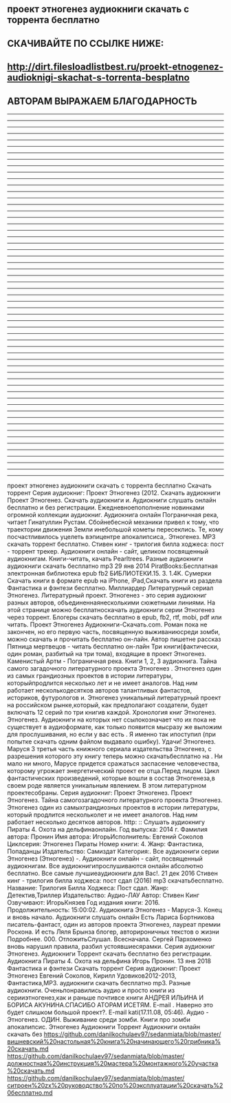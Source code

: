 проект этногенез аудиокниги скачать с торрента бесплатно
--------------------------------------------------
СКАЧИВАЙТЕ ПО ССЫЛКЕ НИЖЕ:
--------------------------------------------------
http://dirt.filesloadlistbest.ru/proekt-etnogenez-audioknigi-skachat-s-torrenta-besplatno
--------------------------------------------------
АВТОРАМ ВЫРАЖАЕМ БЛАГОДАРНОСТЬ
--------------------------------------------------
--------------------------------------------------
--------------------------------------------------
--------------------------------------------------
--------------------------------------------------
--------------------------------------------------
--------------------------------------------------
--------------------------------------------------
--------------------------------------------------
--------------------------------------------------
--------------------------------------------------
--------------------------------------------------
--------------------------------------------------
--------------------------------------------------
--------------------------------------------------
--------------------------------------------------
--------------------------------------------------
--------------------------------------------------
--------------------------------------------------
--------------------------------------------------
--------------------------------------------------
--------------------------------------------------
--------------------------------------------------
--------------------------------------------------
--------------------------------------------------
--------------------------------------------------
--------------------------------------------------
--------------------------------------------------
--------------------------------------------------
--------------------------------------------------
--------------------------------------------------
--------------------------------------------------
--------------------------------------------------
--------------------------------------------------
--------------------------------------------------
--------------------------------------------------
--------------------------------------------------
--------------------------------------------------
--------------------------------------------------
--------------------------------------------------
--------------------------------------------------
--------------------------------------------------
--------------------------------------------------
--------------------------------------------------
--------------------------------------------------
--------------------------------------------------
--------------------------------------------------
--------------------------------------------------
--------------------------------------------------
--------------------------------------------------
--------------------------------------------------
--------------------------------------------------
--------------------------------------------------
--------------------------------------------------
--------------------------------------------------
--------------------------------------------------
--------------------------------------------------
--------------------------------------------------
проект этногенез аудиокниги скачать с торрента бесплатно Скачать торрент Серия аудиокниг: Проект Этногенез (2012. Скачать аудиокниги Проект Этногенез. Скачать аудиокниги и. Аудиокниги слушать онлайн бесплатно и без регистрации. Ежедневноепополнение новинками огромной коллекции аудиокниг. Аудиокнига онлайн Пограничная река, читает Гинатуллин Рустам. Сбойнебесной механики привел к тому, что траектории движения Земли инебольшой кометы пересеклись. Те, кому посчастливилось уцелеть вэпицентре апокалипсиса,. Этногенез. MP3 скачать торрент бесплатно. Стивен кинг - трилогия билла ходжеса: пост  - торрент трекер. Аудиокниги онлайн - сайт, целиком посвященный аудиокнигам. Книги-читать, качать  Pearltrees. Разные аудиокниги  аудиокниги скачать бесплатно mp3
29 янв 2014  PiratBooks:Бесплатная электронная библиотека epub fb2 БИБЛИОТЕКИ.15. 3. 1.4K. Сумерки  Скачать книги в формате epub на iPhone, iPad,Скачать книги из раздела Фантастика и фэнтези бесплатно. Миллиардер Литературный сериал Этногенез. Литературный проект. Этногенез - это серия аудиокниг разных авторов, объединеннаянесколькими сюжетными линиями. На этой странице можно бесплатноскачать аудиокниги серии Этногенез через торрент. Блогеры  скачать бесплатно в epub, fb2, rtf, mobi, pdf или читать. Проект Этногенез  Аудиокниги-Скачать.com. Роман пока не закончен, но его первую часть, посвященную выживаниюсреди зомби, можно скачать и прочитать бесплатно он-лайн. Автор пишетне   рассказ Пятница мертвецов - читать бесплатно он-лайн   Три книги(фактически, один роман, разбитый на три тома), входящие в проект Этногенез. Каменистый Артм - Пограничная река. Книги 1, 2, 3 аудиокнига. Тайна самого загадочного литературного проекта Этногенез .  Этногенез один из самых грандиозных проектов в истории литературы, которыйпродлится несколько лет и не имеет аналогов. Над ним работает несколькодесятков авторов  талантливых фантастов, историков, футурологов и. Этногенез  уникальный литературный проект на российском рынке,который, как предполагают создатели, будет включать 12 серий по три книгив каждой. Хронология книг Этногенез.  Этногенез. Аудиокниги на которых нет ссылокозначает что их пока не существует в аудиоформате, как только появится мысразу же выложим для прослушивания, но если у вас есть . Я именно так ипоступил (при попытке скачать одним файлом выдавало ошибку). Удачи!
Этногенез. Маруся 3  третья часть книжного сериала издательства Этногенез, с разрешения которого эту книгу теперь можно скачатьбесплатно на .  Ни мало ни много, Марусе придется сражаться заспасение человечества, которому угрожает энергетический проект ее отца.Перед лицом. Цикл фантастических произведений, которые вошли в состав Этногенеза,в своем роде является уникальным явлением. В этом литературном проектесобраны. Серия аудиокниг: Проект Этногенез. Проект Этногенез. Тайна самогозагадочного литературного проекта Этногенез. Этногенез один из самыхграндиозных проектов в истории литературы, который продлится нескольколет и не имеет аналогов. Над ним работает несколько десятков авторов. http: :: Слушать аудиокнигу Пираты 4. Охота на дельфинаонлайн. Год выпуска: 2014 г. Фамилия автора: Пронин Имя автора: ИгорьИсполнитель: Евгений Соколов Циклсерия: Этногенез  Пираты Номер книги: 4. Жанр: Фантастика, Попаданцы Издательство: Самиздат Категория:. Все аудиокниги серии Этногенез (Этногенез) -. Аудиокниги онлайн - сайт, посвященный аудиокнигам. Все аудиокнигипрослушиваются онлайн абсолютно бесплатно. Все самые лучшиеаудиокниги для Вас!. 21 дек 2016  Стивен кинг - трилогия билла ходжеса: пост сдал (2016) mp3 скачатьбесплатно. Название: Трилогия Билла Ходжеса: Пост сдал. Жанр: Детектив,Триллер Издательство: Аудио-ЛАУ Автор: Стивен Кинг Озвучивают: ИгорьКнязев Год издания книги: 2016. Продолжительность: 15:00:02. Аудиокнига Этногенез - Маруся-3. Конец и вновь начало. Аудиокниги слушать онлайн
Есть Лариса Бортникова  писатель-фантаст, один из авторов проекта Этногенез, лауреат премии Роскона. И есть Ляля Брынза  блогер, авторироничных текстов о жизни Подробнее. 000. ОтложитьСлушал. Всесначала. Сергей Пархоменко вновь нарушил правила, разбил устоявшиесярамки. Серия аудиокниг Этногенез. Аудиокниги Торрент скачать бесплатно без регистрации. Аудиокнига Пираты 4. Охота на дельфина  Игорь Пронин. 13 янв 2018  Фантастика и фэнтези  Скачать торрент Серия аудиокниг: Проект Этногенез Евгений Соколов, Кирилл Удовиков2012-2013, Фантастика,МР3. аудиокниги скачать бесплатно mp3. Разные аудиокниги.  Оченьпонравились аудио и просто книги из серииэтногенез,как и раньше почтивсе книги АНДРЕЯ ИЛЬИНА И БОРИСА АКУНИНА.СПАСИБО АТОРАМ ИСЕТЯМ. E-mail . Наверно это будет слишком большой проект?. E-mail kati(17.11.08, 05:46). Аудио - Этногенез. ОДИН. Выживание среди зомби. Книги про зомби апокалипсис. Этногенез  Аудиокниги Торрент Аудиокниги онлайн скачать без
https://github.com/danilkochulaev97/sedanmiata/blob/master/вишневский%20настольная%20книга%20начинающего%20грибника%20скачать.md
https://github.com/danilkochulaev97/sedanmiata/blob/master/должностная%20инструкция%20мастера%20монтажного%20участка%20скачать.md
https://github.com/danilkochulaev97/sedanmiata/blob/master/ситроен%20zx%20руководство%20по%20эксплуатации%20скачать%20бесплатно.md